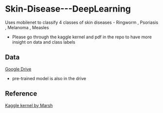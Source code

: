 # Skin-Disease---DeepLearning
Uses mobilenet to classify 4 classes of skin diseases - Ringworm , Psoriasis , Melanoma , Measles
+ Please go through the kaggle kernel and pdf in the repo to have more insight on data and class labels

## Data
[Google Drive](https://drive.google.com/drive/folders/1d0VFRmCyagA88sukt77UckpqJ0IM2ULP?usp=sharing)
+ pre-trained model is also in the drive 

## Reference
[Kaggle kernel by Marsh](https://www.kaggle.com/vbookshelf/skin-lesion-analyzer-tensorflow-js-web-app)

